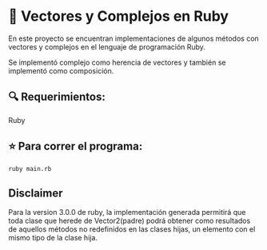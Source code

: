 # :gem: Vectores y Complejos en Ruby

En este proyecto se encuentran implementaciones de algunos métodos con vectores y complejos en el lenguaje de programación Ruby.

Se implementó complejo como herencia de vectores y también se implementó como composición.

## :mag: Requerimientos:
Ruby

## :star: Para correr el programa:
```shell
ruby main.rb
```

## Disclaimer

Para la version 3.0.0 de ruby, la implementación generada
permitirá que toda clase que herede de Vector2(padre) podrá obtener 
como resultados de aquellos métodos no redefinidos en las clases
hijas, un elemento con el mismo tipo de la clase hija. 

